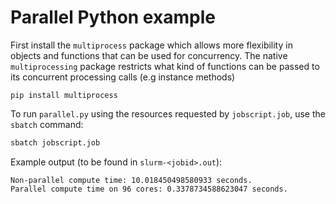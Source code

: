 # Parallel Python example

First install the `multiprocess` package which allows more flexibility in objects and functions that can be used for concurrency. The native `multiprocessing` package restricts what kind of functions can be passed to its concurrent processing calls (e.g instance methods)

`pip install multiprocess`


To run `parallel.py` using the resources requested by `jobscript.job`, use the `sbatch` command:

``` bash
sbatch jobscript.job
```

Example output (to be found in `slurm-<jobid>.out`):

```
Non-parallel compute time: 10.018450498580933 seconds.
Parallel compute time on 96 cores: 0.3378734588623047 seconds.
```
